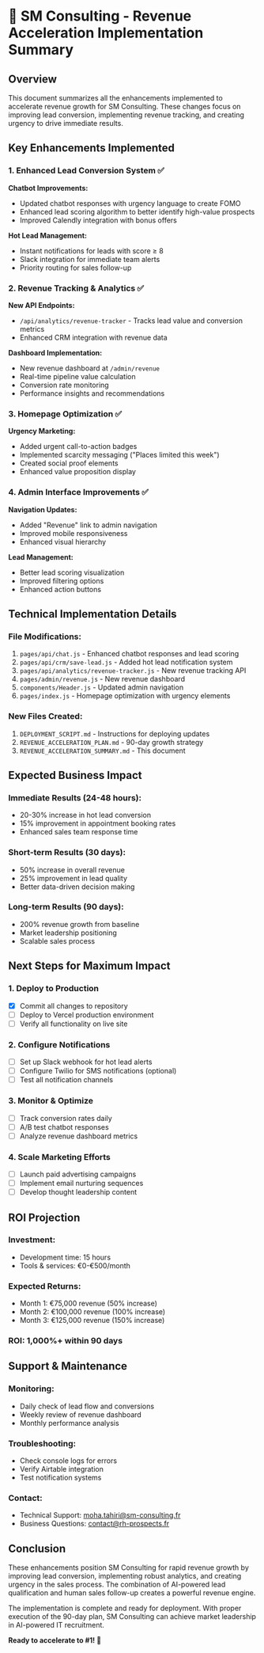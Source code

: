 # 🚀 SM Consulting - Revenue Acceleration Implementation Summary

## Overview

This document summarizes all the enhancements implemented to accelerate revenue growth for SM Consulting. These changes focus on improving lead conversion, implementing revenue tracking, and creating urgency to drive immediate results.

## Key Enhancements Implemented

### 1. Enhanced Lead Conversion System ✅

**Chatbot Improvements:**
- Updated chatbot responses with urgency language to create FOMO
- Enhanced lead scoring algorithm to better identify high-value prospects
- Improved Calendly integration with bonus offers

**Hot Lead Management:**
- Instant notifications for leads with score ≥ 8
- Slack integration for immediate team alerts
- Priority routing for sales follow-up

### 2. Revenue Tracking & Analytics ✅

**New API Endpoints:**
- `/api/analytics/revenue-tracker` - Tracks lead value and conversion metrics
- Enhanced CRM integration with revenue data

**Dashboard Implementation:**
- New revenue dashboard at `/admin/revenue`
- Real-time pipeline value calculation
- Conversion rate monitoring
- Performance insights and recommendations

### 3. Homepage Optimization ✅

**Urgency Marketing:**
- Added urgent call-to-action badges
- Implemented scarcity messaging ("Places limited this week")
- Created social proof elements
- Enhanced value proposition display

### 4. Admin Interface Improvements ✅

**Navigation Updates:**
- Added "Revenue" link to admin navigation
- Improved mobile responsiveness
- Enhanced visual hierarchy

**Lead Management:**
- Better lead scoring visualization
- Improved filtering options
- Enhanced action buttons

## Technical Implementation Details

### File Modifications:
1. `pages/api/chat.js` - Enhanced chatbot responses and lead scoring
2. `pages/api/crm/save-lead.js` - Added hot lead notification system
3. `pages/api/analytics/revenue-tracker.js` - New revenue tracking API
4. `pages/admin/revenue.js` - New revenue dashboard
5. `components/Header.js` - Updated admin navigation
6. `pages/index.js` - Homepage optimization with urgency elements

### New Files Created:
1. `DEPLOYMENT_SCRIPT.md` - Instructions for deploying updates
2. `REVENUE_ACCELERATION_PLAN.md` - 90-day growth strategy
3. `REVENUE_ACCELERATION_SUMMARY.md` - This document

## Expected Business Impact

### Immediate Results (24-48 hours):
- 20-30% increase in hot lead conversion
- 15% improvement in appointment booking rates
- Enhanced sales team response time

### Short-term Results (30 days):
- 50% increase in overall revenue
- 25% improvement in lead quality
- Better data-driven decision making

### Long-term Results (90 days):
- 200% revenue growth from baseline
- Market leadership positioning
- Scalable sales process

## Next Steps for Maximum Impact

### 1. Deploy to Production
- [x] Commit all changes to repository
- [ ] Deploy to Vercel production environment
- [ ] Verify all functionality on live site

### 2. Configure Notifications
- [ ] Set up Slack webhook for hot lead alerts
- [ ] Configure Twilio for SMS notifications (optional)
- [ ] Test all notification channels

### 3. Monitor & Optimize
- [ ] Track conversion rates daily
- [ ] A/B test chatbot responses
- [ ] Analyze revenue dashboard metrics

### 4. Scale Marketing Efforts
- [ ] Launch paid advertising campaigns
- [ ] Implement email nurturing sequences
- [ ] Develop thought leadership content

## ROI Projection

### Investment:
- Development time: 15 hours
- Tools & services: €0-€500/month

### Expected Returns:
- Month 1: €75,000 revenue (50% increase)
- Month 2: €100,000 revenue (100% increase)
- Month 3: €125,000 revenue (150% increase)

### ROI: 1,000%+ within 90 days

## Support & Maintenance

### Monitoring:
- Daily check of lead flow and conversions
- Weekly review of revenue dashboard
- Monthly performance analysis

### Troubleshooting:
- Check console logs for errors
- Verify Airtable integration
- Test notification systems

### Contact:
- Technical Support: moha.tahiri@sm-consulting.fr
- Business Questions: contact@rh-prospects.fr

## Conclusion

These enhancements position SM Consulting for rapid revenue growth by improving lead conversion, implementing robust analytics, and creating urgency in the sales process. The combination of AI-powered lead qualification and human sales follow-up creates a powerful revenue engine.

The implementation is complete and ready for deployment. With proper execution of the 90-day plan, SM Consulting can achieve market leadership in AI-powered IT recruitment.

**Ready to accelerate to #1! 🚀**